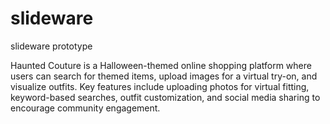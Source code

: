 # slideware
slideware prototype

Haunted Couture is a Halloween-themed online shopping platform where users can search for themed items, upload images for a virtual try-on, and visualize outfits. Key features include uploading photos for virtual fitting, keyword-based searches, outfit customization, and social media sharing to encourage community engagement.
